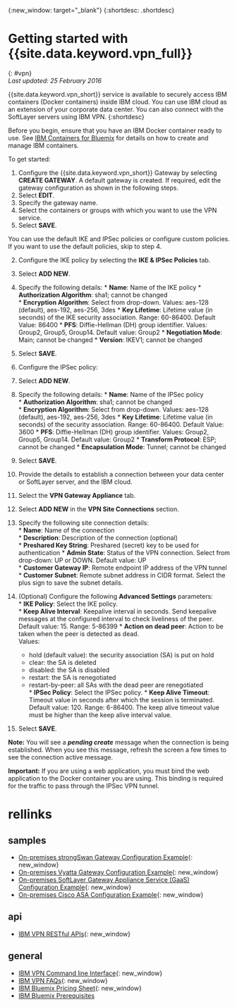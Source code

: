 {:new_window: target="_blank"}
{:shortdesc: .shortdesc}

# Getting started with {{site.data.keyword.vpn_full}}
{: #vpn}  
*Last updated: 25 February 2016*

{{site.data.keyword.vpn_short}} service is available to securely access IBM containers (Docker containers) inside IBM cloud. You can use IBM cloud as an extension of your corporate data center. You can also connect with the SoftLayer servers using IBM VPN.
{:shortdesc}

Before you begin, ensure that you have an IBM Docker container ready to use. See [IBM Containers for Bluemix](https://www.ng.bluemix.net/docs/containers/container_index.html) for details on how to create and manage IBM containers.  

To get started:

1. Configure the {{site.data.keyword.vpn_short}} Gateway by selecting **CREATE GATEWAY**. A default gateway is created. If required, edit the gateway configuration as shown in the following steps.
  1. Select **EDIT**.  
  2. Specify the gateway name.  
  3. Select the containers or groups with which you want to use the VPN service.  
  4. Select **SAVE**.  

 You can use the default IKE and IPSec policies or configure custom policies. If you want to use the default policies, skip to step 4.

2. Configure the IKE policy by selecting the **IKE & IPSec Policies** tab.
  1. Select **ADD NEW**.  
  2. Specify the following details:
  	* **Name**: Name of the IKE policy
  	* **Authorization Algorithm**: sha1; cannot be changed  
  	* **Encryption Algorithm**: Select from drop-down. Values: aes-128 (default), aes-192, aes-256, 3des
  	* **Key Lifetime**: Lifetime value (in seconds) of the IKE security association. Range: 60-86400. Default Value: 86400
  	* **PFS**: Diffie-Hellman (DH) group identifier. Values: Group2, Group5, Group14. Default value: Group2
  	* **Negotiation Mode**: Main; cannot be changed
  	* **Version**: IKEV1; cannot be changed
  3. Select **SAVE**.

3. Configure the IPSec policy:
  1. Select **ADD NEW**.  
  2. Specify the following details:
  	* **Name**: Name of the IPSec policy  
  	* **Authorization Algorithm**: sha1; cannot be changed  
  	* **Encryption Algorithm**: Select from drop-down. Values: aes-128 (default), aes-192, aes-256, 3des
  	* **Key Lifetime**: Lifetime value (in seconds) of the security association. Range: 60-86400. Default Value: 3600
  	* **PFS**: Diffie-Hellman (DH) group identifier. Values: Group2, Group5, Group14. Default value: Group2
  	* **Transform Protocol**: ESP; cannot be changed
  	* **Encapsulation Mode**: Tunnel; cannot be changed
  3. Select **SAVE**.  

4. Provide the details to establish a connection between your data center or SoftLayer server, and the IBM cloud.
  1. Select the **VPN Gateway Appliance** tab.
  2. Select **ADD NEW** in the **VPN Site Connections** section.
  3. Specify the following site connection details:  
  	* **Name**: Name of the connection  
  	* **Description**: Description of the connection (optional)  
  	* **Preshared Key String**: Preshared (secret) key to be used for authentication
  	* **Admin State**: Status of the VPN connection. Select from drop-down: UP or DOWN. Default value: UP  
  	* **Customer Gateway IP**: Remote endpoint IP address of the VPN tunnel  
  	* **Customer Subnet**: Remote subnet address in CIDR format. Select the plus sign to save the subnet details.
  4. (Optional) Configure the following **Advanced Settings** parameters:  
  	* **IKE Policy**: Select the IKE policy.  
  	* **Keep Alive Interval**: Keepalive interval in seconds. Send keepalive messages at the configured interval to check liveliness of the peer. Default value: 15. Range: 5-86399
  	* **Action on dead peer**: Action to be taken when the peer is detected as dead.  
    	Values: 
  		* hold (default value): the security association (SA) is put on hold 
  		* clear: the SA is deleted
  		* disabled: the SA is disabled
  		* restart: the SA is renegotiated
  		* restart-by-peer: all SAs with the dead peer are renegotiated  
  	* **IPSec Policy**: Select the IPSec policy.
  	* **Keep Alive Timeout**: Timeout value in seconds after which the session is terminated. Default value: 120. Range: 6-86400. The keep alive timeout value must be higher than the keep alive interval value.
  5. Select **SAVE**.

  **Note:** You will see a ***pending create*** message when the connection is being established. When you see this message, refresh the screen a few times to see the connection active message.

**Important:** If you are using a web application, you must bind the web application to the Docker container you are using. This binding is required for the traffic to pass through the IPSec VPN tunnel.


# rellinks
## samples 
* [On-premises strongSwan Gateway Configuration Example](vpn_onpremises.html#strongswan){: new_window}
* [On-premises Vyatta Gateway Configuration Example](vpn_onpremises.html#vyatta){: new_window}
* [On-premises SoftLayer Gateway Appliance Service (GaaS) Configuration Example](vpn_onpremises.html#gaas){: new_window}
* [On-premises Cisco ASA Configuration Example](vpn_onpremises.html#cisco){: new_window}

## api 
* [IBM VPN RESTful APIs](https://new-console.ng.bluemix.net/apidocs/101){: new_window}

## general 
* [IBM VPN Command line Interface](../../cli/plugins/vpn/index.html){: new_window}
* [IBM VPN FAQs](vpn_faq.html#vpn_faq){: new_window}
* [IBM Bluemix Pricing Sheet](https://console.{DomainName}/pricing/){: new_window}
* [IBM Bluemix Prerequisites](https://developer.ibm.com/bluemix/support/#prereqs)
